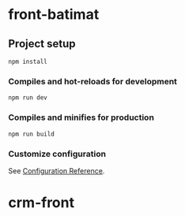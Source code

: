 # front-batimat

## Project setup
```
npm install
```

### Compiles and hot-reloads for development
```
npm run dev
```

### Compiles and minifies for production
```
npm run build
```
### Customize configuration
See [Configuration Reference](https://cli.vuejs.org/config/).
# crm-front
